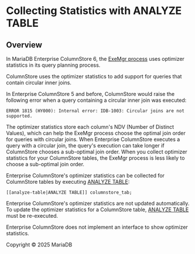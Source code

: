 # Collecting Statistics with ANALYZE TABLE



## Overview

In MariaDB Enterprise ColumnStore 6, the [ExeMgr process](../../architecture/mariadb-enterprise-columnstore-query-evaluation.md#exemgr-processfacility) uses optimizer statistics in its query planning process.

ColumnStore uses the optimizer statistics to add support for queries that contain circular inner joins.

In Enterprise ColumnStore 5 and before, ColumnStore would raise the following error when a query containing a circular inner join was executed:

```
ERROR 1815 (HY000): Internal error: IDB-1003: Circular joins are not supported.
```

The optimizer statistics store each column's NDV (Number of Distinct Values), which can help the ExeMgr process choose the optimal join order for queries with circular joins. When Enterprise ColumnStore executes a query with a circular join, the query's execution can take longer if ColumnStore chooses a sub-optimal join order. When you collect optimizer statistics for your ColumnStore tables, the ExeMgr process is less likely to choose a sub-optimal join order.

Enterprise ColumnStore's optimizer statistics can be collected for ColumnStore tables by executing [ANALYZE TABLE](https://app.gitbook.com/s/SsmexDFPv2xG2OTyO5yV/reference/sql-statements/table-statements/analyze-table):

```
[[analyze-table|ANALYZE TABLE]] columnstore_tab;
```

Enterprise ColumnStore's optimizer statistics are not updated automatically. To update the optimizer statistics for a ColumnStore table, [ANALYZE TABLE](https://app.gitbook.com/s/SsmexDFPv2xG2OTyO5yV/reference/sql-statements/table-statements/analyze-table) must be re-executed.

Enterprise ColumnStore does not implement an interface to show optimizer statistics.

Copyright © 2025 MariaDB
